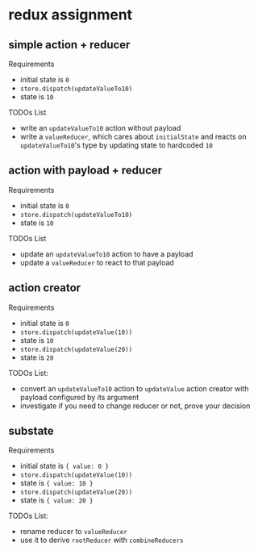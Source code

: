 # redux assignment

## simple action + reducer

Requirements
* initial state is `0`
* `store.dispatch(updateValueTo10)`
* state is `10`

TODOs List
* write an `updateValueTo10` action without payload
* write a `valueReducer`, which cares about `initialState` and reacts on `updateValueTo10`'s type by updating state to hardcoded `10`

## action with payload + reducer

Requirements
* initial state is `0`
* `store.dispatch(updateValueTo10)`
* state is `10`

TODOs List
* update an `updateValueTo10` action to have a payload
* update a `valueReducer` to react to that payload

## action creator

Requirements
* initial state is `0`
* `store.dispatch(updateValue(10))`
* state is `10`
* `store.dispatch(updateValue(20))`
* state is `20`

TODOs List:
* convert an `updateValueTo10` action to `updateValue` action creator with payload configured by its argument
* investigate if you need to change reducer or not, prove your decision

## substate

Requirements
* initial state is `{ value: 0 }`
* `store.dispatch(updateValue(10))`
* state is `{ value: 10 }`
* `store.dispatch(updateValue(20))`
* state is `{ value: 20 }`

TODOs List:
* rename reducer to `valueReducer`
* use it to derive `rootReducer` with `combineReducers`
